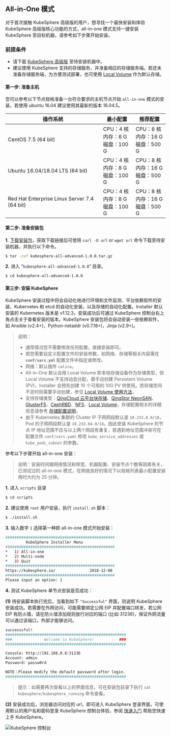 ## All-in-One 模式
对于首次接触 KubeSphere 高级版的用户，想寻找一个最快安装和体验 KubeSphere 高级版核心功能的方式，all-in-one 模式支持一键安装 KubeSphere 至目标机器，请参考如下步骤开始安装。

### 前提条件

- 请下载 [KubeSphere 高级版](https://kubesphere.io/download) 至待安装机器中。
- 建议使用 KubeSphere 支持的存储服务，并准备相应的存储服务端。若还未准备存储服务端，为方便测试部署，也可使用 [Local Volume](https://kubernetes.io/docs/concepts/storage/volumes/#local) 作为默认存储。

#### 第一步: 准备主机

您可以参考以下节点规格准备一台符合要求的主机节点开始 `all-in-one` 模式的安装，若使用 ubuntu 16.04 建议使用其最新的版本 16.04.5。

| 操作系统 | 最小配置 | 推荐配置 |
| --- | --- | --- |
| CentOS 7.5 (64 bit) | CPU：4 核 <br/> 内存：8 G <br/> 磁盘：100 G | CPU：8 核 <br/> 内存：16 G <br/> 磁盘：500 G |
| Ubuntu 16.04/18.04 LTS (64 bit) | CPU：4 核 <br/> 内存：8 G <br/> 磁盘：100 G | CPU：8 核 <br/> 内存：16 G <br/> 磁盘：500 G |
|Red Hat Enterprise Linux Server 7.4 (64 bit) | CPU：4 核 <br/> 内存：8 G <br/> 磁盘：100 G | CPU：8 核 <br/> 内存：16 G <br/> 磁盘：500 G |

#### 第二步: 准备安装包

**1.** [下载安装包](https://kubesphere.io/download)，获取下载链接后可使用 `curl -O url` or `wget url` 命令下载至待安装机器，并执行以下命令。

```bash
$ tar -zxf kubesphere-all-advanced-1.0.0.tar.gz
```

**2.** 进入 “`kubesphere-all-advanced-1.0.0`” 目录。

```bash
$ cd kubesphere-all-advanced-1.0.0
```

#### 第三步: 安装 KubeSphere

KubeSphere 安装过程中将会自动化地进行环境和文件监测、平台依赖软件的安装、Kubernetes 和 etcd 的自动化安装，以及存储的自动化配置。Installer 默认安装的 Kubernetes 版本是 v1.12.3，安装成功后可通过 KubeSphere 控制台右上角点击关于查看安装的版本。KubeSphere 安装包将会自动安装一些依赖软件，如 Ansible (v2.4+)，Python-netaddr (v0.7.18+)，Jinja (v2.9+)。

> 说明：
> - 通常情况您不需要修改任何配置，直接安装即可。
> - 若您需要自定义配置文件的安装参数，如网络、存储等相关内容需在 **`conf/vars.yml`** 配置文件中指定或修改。
> - 网络：默认插件 `calico`。
> - All-in-One 默认会用 Local Volume 即本地存储设备作为存储类型，但 Local Volume 不支持动态分配，需手动创建 Persistent Volume (PV)，Installer 会预先创建 10 个可用的 10G PV 供使用。若存储空间不足时则需要手动创建，参见 [Local Volume 使用方法](../../storage/local-volume)。
> - 支持存储类型：[QingCloud 云平台块存储](https://docs.qingcloud.com/product/storage/volume/)、[QingStor NeonSAN](https://docs.qingcloud.com/product/storage/volume/super_high_performance_shared_volume/)、[GlusterFS](https://www.gluster.org/)、[CephRBD](https://ceph.com/)、[NFS](https://kubernetes.io/docs/concepts/storage/volumes/#nfs)、[Local Volume](https://kubernetes.io/docs/concepts/storage/volumes/#local)，存储配置相关的详细信息请参考 [存储配置说明](../storage-configuration)。
> - 由于 Kubernetes 集群的 Cluster IP 子网网段默认是 `10.233.0.0/18`，Pod 的子网网段默认是 `10.233.64.0/18`，因此安装 KubeSphere 的节点 IP 地址范围不应与以上两个网段有重复，若遇到地址范围冲突可在配置文件 `conf/vars.yaml` 修改 `kube_service_addresses` 或 `kube_pods_subnet` 的参数。

参考以下步骤开始 all-in-one 安装：

> 说明：安装时间跟网络情况和带宽、机器配置、安装节点个数等因素有关，已测试过的 all-in-one 模式，在网络良好的情况下以规格列表最小配置安装用时大约为 25 分钟。

**1.** 进入 `scripts` 目录

```bash
$ cd scripts
```

**2.** 建议使用 `root` 用户安装，执行 `install.sh` 脚本：

```bash
$ ./install.sh
```

**3.** 输入数字 `1` 选择第一种即 all-in-one 模式开始安装：

```bash
################################################
         KubeSphere Installer Menu
################################################
*   1) All-in-one
*   2) Multi-node
*   3) Quit
################################################
https://kubesphere.io/               2018-12-08
################################################
Please input an option: 1

```

**4.** 测试 KubeSphere 单节点安装是否成功：

**(1)** 待安装脚本执行完后，当看到如下 `"Successful"` 界面，则说明 KubeSphere 安装成功。若需要在外网访问，可能需要绑定公网 EIP 并配置端口转发，若公网 EIP 有防火墙，请在防火墙添加规则放行对应的端口 (比如 31236)，保证外网流量可以通过该端口，外部才能够访问。

```bash
successsful!
#####################################################
###              Welcome to KubeSphere!           ###
#####################################################

Console: http://192.168.0.8:31236
Account: admin
Password: passw0rd

NOTE：Please modify the default password after login.
#####################################################
```
> 提示：如需要再次查看以上的界面信息，可在安装包目录下执行 `cat kubesphere/kubesphere_running` 命令查看。

**(2)** 安装成功后，浏览器访问对应的 url，即可进入 KubeSphere 登录界面，可使用默认的用户名和密码登录 KubeSphere 控制台体验，参阅 [快速入门](//docs.kubesphere.io/advanced-v1.0.0/zh-CN/quick-start/quick-start-guide) 帮助您快速上手 KubeSphere。

![KubeSphere 控制台](/kubesphere-console.png)

